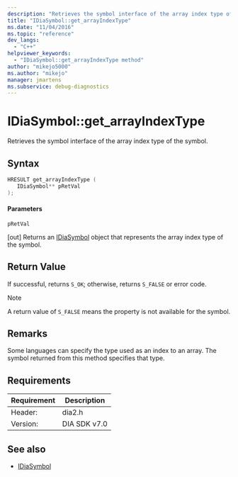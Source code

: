 ```yaml
---
description: "Retrieves the symbol interface of the array index type of the symbol."
title: "IDiaSymbol::get_arrayIndexType"
ms.date: "11/04/2016"
ms.topic: "reference"
dev_langs:
  - "C++"
helpviewer_keywords:
  - "IDiaSymbol::get_arrayIndexType method"
author: "mikejo5000"
ms.author: "mikejo"
manager: jmartens
ms.subservice: debug-diagnostics
---
```

# IDiaSymbol::get_arrayIndexType

Retrieves the symbol interface of the array index type of the symbol.

## Syntax

```C++
HRESULT get_arrayIndexType ( 
   IDiaSymbol** pRetVal
);
```

#### Parameters
 `pRetVal`

[out] Returns an [IDiaSymbol](../../debugger/debug-interface-access/idiasymbol.md) object that represents the array index type of the symbol.

## Return Value
 If successful, returns `S_OK`; otherwise, returns `S_FALSE` or error code.

> [!NOTE]
> A return value of `S_FALSE` means the property is not available for the symbol.

## Remarks
 Some languages can specify the type used as an index to an array. The symbol returned from this method specifies that type.

## Requirements

|Requirement|Description|
|-----------------|-----------------|
|Header:|dia2.h|
|Version:|DIA SDK v7.0|

## See also
- [IDiaSymbol](../../debugger/debug-interface-access/idiasymbol.md)
